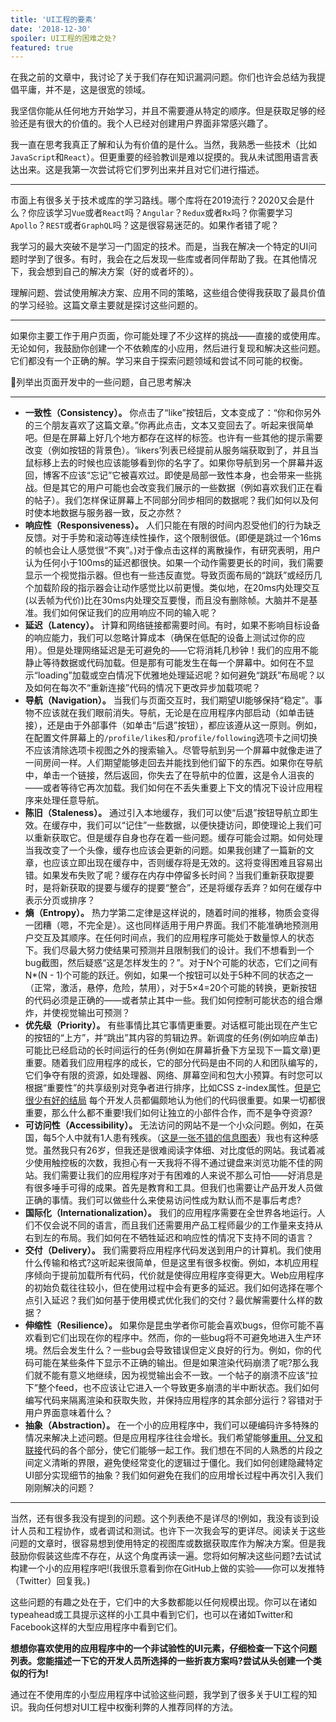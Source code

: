 ```yaml
---
title: 'UI工程的要素'
date: '2018-12-30'
spoiler: UI工程的困难之处?
featured: true
---
```


在我之前的文章中，我讨论了关于我们存在知识漏洞问题。你们也许会总结为我提倡平庸，并不是，这是很宽的领域。

我坚信你能从任何地方开始学习，并且不需要遵从特定的顺序。但是获取足够的经验还是有很大的价值的。我个人已经对创建用户界面非常感兴趣了。

我一直在思考我真正了解和认为有价值的是什么。当然，我熟悉一些技术（比如`JavaScript`和`React`）。但更重要的经验教训是难以捉摸的。我从未试图用语言表达出来。这是我第一次尝试将它们罗列出来并且对它们进行描述。

***

市面上有很多关于技术或库的学习路线。哪个库将在2019流行？2020又会是什么？你应该学习`Vue`或者`React`吗？`Angular`？`Redux`或者`Rx`吗？你需要学习`Apollo`？`REST`或者`GraphQL`吗？这是很容易迷茫的。如果作者错了呢？

我学习的最大突破不是学习一门固定的技术。而是，当我在解决一个特定的UI问题时学到了很多。有时，我会在之后发现一些库或者同伴帮助了我。在其他情况下，我会想到自己的解决方案（好的或者坏的）。

理解问题、尝试使用解决方案、应用不同的策略，这些组合使得我获取了最具价值的学习经验。这篇文章主要就是探讨这些问题的。

***

如果你主要工作于用户页面，你可能处理了不少这样的挑战——直接的或使用库。无论如何，我鼓励你创建一个不依赖库的小应用，然后进行复现和解决这些问题。它们都没有一个正确的解。学习来自于探索问题领域和尝试不同可能的权衡。

🤔列举出页面开发中的一些问题，自己思考解决
***

* **一致性（Consistency）。** 你点击了“like”按钮后，文本变成了：“你和你另外的三个朋友喜欢了这篇文章。”你再此点击，文本又变回去了。听起来很简单吧。但是在屏幕上好几个地方都存在这样的标签。也许有一些其他的提示需要改变（例如按钮的背景色）。‘likers’列表已经提前从服务端获取到了，并且当鼠标移上去的时候也应该能够看到你的名字了。如果你导航到另一个屏幕并返回，博客不应该“忘记”它被喜欢过。即使是局部一致性本身，也会带来一些挑战。但是其它的用户可能也会改变我们展示的一些数据（例如喜欢我们正在看的帖子）。我们怎样保证屏幕上不同部分同步相同的数据呢？我们如何以及何时使本地数据与服务器一致，反之亦然？
* **响应性（Responsiveness）。** 人们只能在有限的时间内忍受他们的行为缺乏反馈。对于手势和滚动等连续性操作，这个限制很低。(即便是跳过一个16ms的帧也会让人感觉很“不爽”。)对于像点击这样的离散操作，有研究表明，用户认为任何小于100ms的延迟都很快。如果一个动作需要更长的时间，我们需要显示一个视觉指示器。但也有一些违反直觉。导致页面布局的“跳跃”或经历几个加载阶段的指示器会让动作感觉比以前更慢。类似地，在20ms内处理交互(以丢帧为代价)比在30ms内处理交互要慢，而且没有删除帧。大脑并不是基准。我们如何保证我们的应用响应不同的输入呢？
* **延迟（Latency）。** 计算和网络链接都需要时间。有时，如果不影响目标设备的响应能力，我们可以忽略计算成本（确保在低配的设备上测试过你的应用）。但是处理网络延迟是无可避免的——它将消耗几秒钟！我们的应用不能静止等待数据或代码加载。但是那有可能发生在每一个屏幕中。如何在不显示“loading”加载或空白情况下优雅地处理延迟呢？如何避免“跳跃”布局呢？以及如何在每次不“重新连接”代码的情况下更改异步加载项呢？
* **导航（Navigation）。** 当我们与页面交互时，我们期望UI能够保持“稳定”。事物不应该就在我们眼前消失。导航，无论是在应用程序内部启动（如单击链接），还是由于外部事件（如单击“后退”按钮），都应该遵从这一原则。例如，在配置文件屏幕上的`/profile/likes`和`/profile/following`选项卡之间切换不应该清除选项卡视图之外的搜索输入。尽管导航到另一个屏幕中就像走进了一间房间一样。人们期望能够走回去并能找到他们留下的东西。如果你在导航中，单击一个链接，然后返回，你失去了在导航中的位置，这是令人沮丧的——或者等待它再次加载。我们如何在不丢失重要上下文的情况下设计应用程序来处理任意导航。
* **陈旧（Staleness）。** 通过引入本地缓存，我们可以使“后退”按钮导航立即生效。在缓存中，我们可以“记住”一些数据，以便快捷访问，即使理论上我们可以重新获取它。但是缓存自身也存在着一些问题。缓存可能会过期。如何处理当我改变了一个头像，缓存也应该会更新的问题。如果我创建了一篇新的文章，也应该立即出现在缓存中，否则缓存将是无效的。这将变得困难且容易出错。如果发布失败了呢？缓存在内存中停留多长时间？当我们重新获取提要时，是将新获取的提要与缓存的提要“整合”，还是将缓存丢弃？如何在缓存中表示分页或排序？
* **熵（Entropy）。** 热力学第二定律是这样说的，随着时间的推移，物质会变得一团糟（嗯，不完全是）。这也同样适用于用户界面。我们不能准确地预测用户交互及其顺序。在任何时间点，我们的应用程序可能处于数量惊人的状态下。我们尽最大努力使结果可预测并且限制我们的设计。我们不想看到一个bug截图，然后疑惑“这是怎样发生的？”。对于N个可能的状态，它们之间有N*(N - 1)个可能的跃迁。例如，如果一个按钮可以处于5种不同的状态之一（正常，激活，悬停，危险，禁用），对于5×4=20个可能的转换，更新按钮的代码必须是正确的——或者禁止其中一些。我们如何控制可能状态的组合爆炸，并使视觉输出可预测？
* **优先级（Priority）。** 有些事情比其它事情更重要。对话框可能出现在产生它的按钮的“上方”，并“跳出”其内容的剪辑边界。新调度的任务(例如响应单击)可能比已经启动的长时间运行的任务(例如在屏幕折叠下方呈现下一篇文章)更重要。随着我们应用程序的成长，它的部分代码是由不同的人和团队编写的，它们争夺有限的资源，如处理器、网络、屏幕空间和包大小预算。有时您可以根据“重要性”的共享级别对竞争者进行排序，比如CSS z-index属性。[但是它很少有好的结局](https://blogs.msdn.microsoft.com/oldnewthing/20050607-00/?p=35413) 每个开发人员都偏颇地认为他们的代码很重要。如果一切都很重要，那么什么都不重要!我们如何让独立的小部件合作，而不是争夺资源?
* **可访问性（Accessibility）。** 无法访问的网站不是一个小众问题。例如，在英国，每5个人中就有1人患有残疾。（[这是一张不错的信息图表](https://www.abrightclearweb.com/web-accessibility-in-the-uk/)）我也有这种感觉。虽然我只有26岁，但我还是很难阅读字体细、对比度低的网站。我试着减少使用触控板的次数，我担心有一天我将不得不通过键盘来浏览功能不佳的网站。我们需要让我们的应用程序对于有困难的人来说不那么可怕——好消息是有很多唾手可得的成果。首先是教育和工具。但我们也需要让产品开发人员做正确的事情。我们可以做些什么来使易访问性成为默认而不是事后考虑?
* **国际化（Internationalization）。** 我们的应用程序需要在全世界各地运行。人们不仅会说不同的语言，而且我们还需要用产品工程师最少的工作量来支持从右到左的布局。我们如何在不牺牲延迟和响应性的情况下支持不同的语言？
* **交付（Delivery）。** 我们需要将应用程序代码发送到用户的计算机。我们使用什么传输和格式?这听起来很简单，但是这里有很多权衡。例如，本机应用程序倾向于提前加载所有代码，代价就是使得应用程序变得更大。Web应用程序的初始负载往往较小，但在使用过程中会有更多的延迟。我们如何选择在哪个点引入延迟？我们如何基于使用模式优化我们的交付？最优解需要什么样的数据？
* **伸缩性（Resilience）。** 如果你是昆虫学者你可能会喜欢bugs，但你可能不喜欢看到它们出现在你的程序中。然而，你的一些bug将不可避免地进入生产环境。然后会发生什么？一些bug会导致错误但定义良好的行为。例如，你的代码可能在某些条件下显示不正确的输出。但是如果渲染代码崩溃了呢?那么我们就不能有意义地继续，因为视觉输出会不一致。一个帖子的崩溃不应该“拉下”整个feed，也不应该让它进入一个导致更多崩溃的半中断状态。我们如何编写代码来隔离渲染和获取失败，并保持应用程序的其余部分运行？容错对于用户界面意味着什么？
* **抽象（Abstraction）。** 在一个小的应用程序中，我们可以硬编码许多特殊的情况来解决上述问题。但是应用程序往往会增长。我们希望能够[重用、分叉和联接](https://overreacted.io/optimized-for-change/)代码的各个部分，使它们能够一起工作。我们想在不同的人熟悉的片段之间定义清晰的界限，避免使经常变化的逻辑过于僵化。我们如何创建隐藏特定UI部分实现细节的抽象？我们如何避免在我们的应用增长过程中再次引入我们刚刚解决的问题？

***

当然，还有很多我没有提到的问题。这个列表绝不是详尽的!例如，我没有谈到设计人员和工程协作，或者调试和测试。也许下一次我会写的更详尽。阅读关于这些问题的文章时，很容易想到使用特定的视图库或数据获取库作为解决方案。但是我鼓励你假装这些库不存在，从这个角度再读一遍。您将如何解决这些问题?去试试构建一个小的应用程序吧!(我很乐意看到你在GitHub上做的实验——你可以发推特（Twitter）回复我。)

这些问题的有趣之处在于，它们中的大多数都能以任何规模出现。你可以在诸如typeahead或工具提示这样的小工具中看到它们，也可以在诸如Twitter和Facebook这样的大型应用程序中看到它们。

**想想你喜欢使用的应用程序中的一个非试验性的UI元素，仔细检查一下这个问题列表。您能描述一下它的开发人员所选择的一些折衷方案吗?尝试从头创建一个类似的行为!**

通过在不使用库的小型应用程序中试验这些问题，我学到了很多关于UI工程的知识。我向任何想对UI工程中权衡利弊的人推荐同样的方法。
